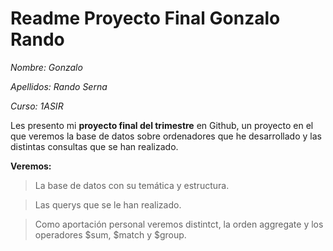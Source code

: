 # Readme Proyecto Final Gonzalo Rando

*Nombre: Gonzalo*

*Apellidos: Rando Serna*

*Curso: 1ASIR*

Les presento mi **proyecto final del trimestre** en Github, un proyecto en el que veremos la base de datos sobre ordenadores que he desarrollado y las distintas consultas que se han realizado.

**Veremos:**

>La base de datos con su temática y estructura.

>Las querys que se le han realizado.


>Como aportación personal veremos distintct, la orden aggregate y los operadores $sum, $match y $group.

